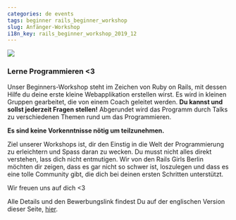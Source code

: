 ```yaml
---
categories: de events
tags: beginner rails_beginner_workshop
slug: Anfänger-Workshop
i18n_key: rails_beginner_workshop_2019_12
---
```

![](../../../../../../assets/images/Dec19-Banner.jpeg)

### Lerne Programmieren <3
Unser Beginners-Workshop steht im Zeichen von Ruby on Rails, mit dessen Hilfe du deine erste kleine Webapplikation erstellen wirst. Es wird in kleinen Gruppen gearbeitet, die von einem Coach geleitet werden. **Du kannst und sollst jederzeit Fragen stellen!** Abgerundet wird das Programm durch Talks zu verschiedenen Themen rund um das Programmieren.

**Es sind keine Vorkenntnisse nötig um teilzunehmen.**

Ziel unserer Workshops ist, dir den Einstig in die Welt der Programmierung zu erleichtern und Spass daran zu wecken. Du musst nicht alles direkt verstehen, lass dich nicht entmutigen. Wir von den Rails Girls Berlin möchten dir zeigen, dass es gar nicht so schwer ist, loszulegen und dass es eine tolle Community gibt, die dich bei deinen ersten Schritten unterstützt.

Wir freuen uns auf dich <3

Alle Details und den Bewerbungslink findest Du auf der englischen Version dieser Seite, [hier](../../../../../../en/events/2019/12/07/rails-beginner-workshop/).
